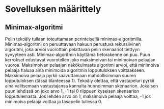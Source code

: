 # Sovelluksen määrittely

## Minimax-algoritmi 

Pelin tekoäly tullaan toteuttamaan perinteisellä minimax-algoritmilla.
Minimax-algoritmi on peruuttavaan hakuun perustuva rekursiivinen algoritmi, joka arvioi vuorottain pelattavan pelin skenaariot tiettyyn syvyyteen asti.
Minimax-algoritmin käyttämä tietorakenne on puu. 
Puun kerrokset edustavat vuorotellen joko maksimoivan tai minimoivan pelaajan vuoroa. 
Maksimoivan pelaajan näkökulmasta algoritmi arvioi, että minimoiva pelaaja haluaa aina minimoida algoritmin lopputuloksen voittaakseen.
Maksimoiva pelaaja pyrkii saavuttamaan mahdollisimman suuren lopputuloksen (tässä tilanteessa 1). 
Tekoäly olettaa, että vastapeluri pyrkii aina valitsemaan vastustajansa kannalta huonoimman skenaarion. 
Jokaisen puun lehdissä on joko arvo 1, -1 tai 0 riippuen kyseisen skenaarion lopputulemasta.
Jos lehden arvo on 1, maksimoiva pelaaja voittaa, -1 jos minimoiva pelaaja voittaa ja tasapelin tullessa 0. 
